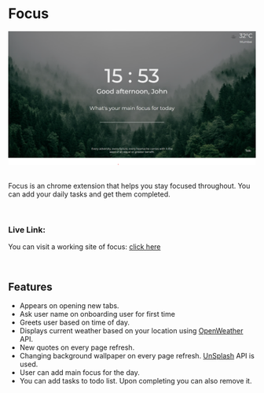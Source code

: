 # Focus
<div align="center">
<img alt="chess_tv" src="./focus.png"  />
</div>

<br>

Focus is an chrome extension that helps you stay focused throughout. You can add your daily tasks and get them completed.
  

<br>

### Live Link:
You can visit a working site of focus: [click here](https://chess-tv.netlify.app/)

<br>

## Features

- Appears on opening new tabs.
- Ask user name on onboarding user for first time
- Greets user based on time of day.
- Displays current weather based on your location using [OpenWeather](https://openweathermap.org/) API.
- New quotes on every page refresh.
- Changing background wallpaper on every page refresh. [UnSplash](https://api.unsplash.com/) API is used.
- User can add main focus for the day.
- You can add tasks to todo list. Upon completing you can also remove it.
<br>

